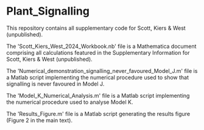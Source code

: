 # Plant_Signalling
This repository contains all supplementary code for Scott, Kiers &amp; West (unpublished). 

The 'Scott_Kiers_West_2024_Workbook.nb' file is a Mathematica document comprising all calculations featured in the Supplementary Information for Scott, Kiers & West (unpublished).

The 'Numerical_demonstration_signalling_never_favoured_Model_J.m' file is a Matlab script implementing the numerical procedure used to show that signalling is never favoured in Model J.

The 'Model_K_Numerical_Analysis.m' file is a Matlab script implementing the numerical procedure used to analyse Model K.

The 'Results_Figure.m' file is a Matlab script generating the results figure (Figure 2 in the main text).
